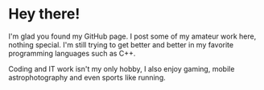 # Hey there!
I'm glad you found my GitHub page. I post some of my amateur work here, nothing special. I'm still trying to get better and better in my favorite programming languages such as C++.

Coding and IT work isn't my only hobby, I also enjoy gaming, mobile astrophotography and even sports like running.
